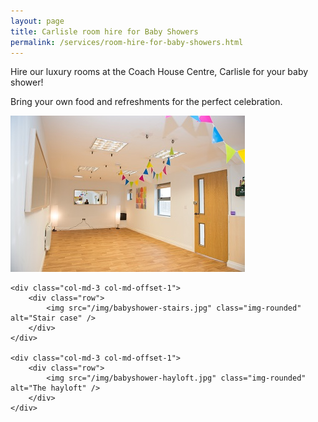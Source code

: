 ```yaml
---
layout: page
title: Carlisle room hire for Baby Showers
permalink: /services/room-hire-for-baby-showers.html
---
```


Hire our luxury rooms at the Coach House Centre, Carlisle for your baby shower! 

Bring your own food and refreshments for the perfect celebration. 

<div class="row">
	<div class="col-md-3">
		<div class="row">
			<img src="/img/babyshower-pottingshed.jpg" class="img-rounded" alt="The potting shed" />
		</div>
	</div>

	<div class="col-md-3 col-md-offset-1">
		<div class="row">
			<img src="/img/babyshower-stairs.jpg" class="img-rounded" alt="Stair case" />
		</div>
	</div>

	<div class="col-md-3 col-md-offset-1">
		<div class="row">
			<img src="/img/babyshower-hayloft.jpg" class="img-rounded" alt="The hayloft" />
		</div>
	</div>
</div>